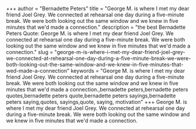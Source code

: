 +++
author = "Bernadette Peters"
title = "George M. is where I met my dear friend Joel Grey. We connected at rehearsal one day during a five-minute break. We were both looking out the same window and we knew in five minutes that we'd made a connection."
description = "the best Bernadette Peters Quote: George M. is where I met my dear friend Joel Grey. We connected at rehearsal one day during a five-minute break. We were both looking out the same window and we knew in five minutes that we'd made a connection."
slug = "george-m-is-where-i-met-my-dear-friend-joel-grey-we-connected-at-rehearsal-one-day-during-a-five-minute-break-we-were-both-looking-out-the-same-window-and-we-knew-in-five-minutes-that-wed-made-a-connection"
keywords = "George M. is where I met my dear friend Joel Grey. We connected at rehearsal one day during a five-minute break. We were both looking out the same window and we knew in five minutes that we'd made a connection.,bernadette peters,bernadette peters quotes,bernadette peters quote,bernadette peters sayings,bernadette peters saying,quotes, sayings,quote, saying, motivation"
+++
George M. is where I met my dear friend Joel Grey. We connected at rehearsal one day during a five-minute break. We were both looking out the same window and we knew in five minutes that we'd made a connection.
